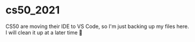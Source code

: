 # cs50_2021

CS50 are moving their IDE to VS Code, so I'm just backing up my files here. I will clean it up at a later time 👼
